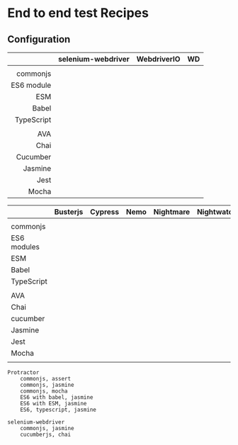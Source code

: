 # End to end test Recipes

## Configuration

|   | selenium-webdriver |  WebdriverIO | WD |
|---:|:---:|:---:|:---|
|   |   |   |   |
| commonjs  |   |   |   |
| ES6 module  |   |   |   |
| ESM  |   |   |   |
| Babel  |   |   |   |
| TypeScript  |   |   |   |
|   |   |   |   |
| AVA  |   |   |   |
| Chai  |   |   |   |
| Cucumber  |   |   |   |
| Jasmine  |   |   |   |
| Jest  |   |   |   |
| Mocha  |   |   |   |


|   | Busterjs  | Cypress   | Nemo  | Nightmare  | Nightwatch  | Protractor  | Puppeteer  | TestCafe  |
|---|---|---|---|---|---|---|---|---|
|   |   |   |   |   |   |   |   |   |
| commonjs  |   |   |   |   |   |   |   |   |
| ES6 modules  |   |   |   |   |   |   |   |   |
| ESM  |   |   |   |   |   |   |   |   |
| Babel  |   |   |   |   |   |   |   |   |
| TypeScript  |   |   |   |   |   |   |   |   |
|   |   |   |   |   |   |   |   |   |
| AVA  |   |   |   |   |   |   |   |   |
| Chai  |   |   |   |   |   |   |   |   |
| cucumber  |   |   |   |   |   |   |   |   |
| Jasmine  |   |   |   |   |   |   |   |   |
| Jest  |   |   |   |   |   |   |   |   |
| Mocha  |   |   |   |   |   |   |   |   |
|   |   |   |   |   |   |   |   |   |

    
    Protractor
        commonjs, assert
        commonjs, jasmine
        commonjs, mocha
        ES6 with babel, jasmine
        ES6 with ESM, jasmine
        ES6, typescript, jasmine
        
    selenium-webdriver
        commonjs, jasmine
        cucumberjs, chai
         
